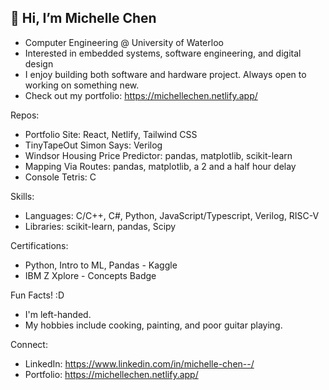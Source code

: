 ## 👋 Hi, I’m Michelle Chen <br>
- Computer Engineering @ University of Waterloo <br>
- Interested in embedded systems, software engineering, and digital design <br>
- I enjoy building both software and hardware project. Always open to working on something new. <br>
- Check out my portfolio: https://michellechen.netlify.app/

Repos:
- Portfolio Site: React, Netlify, Tailwind CSS
- TinyTapeOut Simon Says: Verilog
- Windsor Housing Price Predictor: pandas, matplotlib, scikit-learn
- Mapping Via Routes: pandas, matplotlib, a 2 and a half hour delay
- Console Tetris: C
  
Skills: 
 - Languages: C/C++, C#, Python, JavaScript/Typescript, Verilog, RISC-V
 - Libraries: scikit-learn, pandas, Scipy

Certifications:
- Python, Intro to ML, Pandas - Kaggle
- IBM Z Xplore - Concepts Badge

Fun Facts! :D
- I'm left-handed.
- My hobbies include cooking, painting, and poor guitar playing.

Connect:
- LinkedIn: https://www.linkedin.com/in/michelle-chen--/
- Portfolio: https://michellechen.netlify.app/
